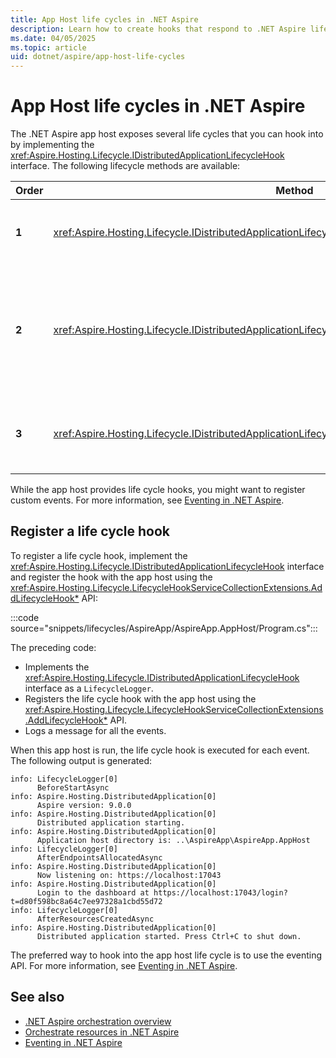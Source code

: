 ```yaml
---
title: App Host life cycles in .NET Aspire
description: Learn how to create hooks that respond to .NET Aspire life cycles and run custom code.
ms.date: 04/05/2025
ms.topic: article
uid: dotnet/aspire/app-host-life-cycles
---
```


# App Host life cycles in .NET Aspire

The .NET Aspire app host exposes several life cycles that you can hook into by implementing the <xref:Aspire.Hosting.Lifecycle.IDistributedApplicationLifecycleHook> interface. The following lifecycle methods are available:

| Order | Method | Description |
|--|--|--|
| **1** | <xref:Aspire.Hosting.Lifecycle.IDistributedApplicationLifecycleHook.BeforeStartAsync%2A> | Executes before the distributed application starts. |
| **2** | <xref:Aspire.Hosting.Lifecycle.IDistributedApplicationLifecycleHook.AfterEndpointsAllocatedAsync%2A> | Executes after the orchestrator allocates endpoints for resources in the application model. |
| **3** | <xref:Aspire.Hosting.Lifecycle.IDistributedApplicationLifecycleHook.AfterResourcesCreatedAsync%2A> | Executes after the resource was created by the orchestrator. |

While the app host provides life cycle hooks, you might want to register custom events. For more information, see [Eventing in .NET Aspire](../app-host/eventing.md).

## Register a life cycle hook

To register a life cycle hook, implement the <xref:Aspire.Hosting.Lifecycle.IDistributedApplicationLifecycleHook> interface and register the hook with the app host using the <xref:Aspire.Hosting.Lifecycle.LifecycleHookServiceCollectionExtensions.AddLifecycleHook*> API:

:::code source="snippets/lifecycles/AspireApp/AspireApp.AppHost/Program.cs":::

The preceding code:

- Implements the <xref:Aspire.Hosting.Lifecycle.IDistributedApplicationLifecycleHook> interface as a `LifecycleLogger`.
- Registers the life cycle hook with the app host using the <xref:Aspire.Hosting.Lifecycle.LifecycleHookServiceCollectionExtensions.AddLifecycleHook*> API.
- Logs a message for all the events.

When this app host is run, the life cycle hook is executed for each event. The following output is generated:

```Output
info: LifecycleLogger[0]
      BeforeStartAsync
info: Aspire.Hosting.DistributedApplication[0]
      Aspire version: 9.0.0
info: Aspire.Hosting.DistributedApplication[0]
      Distributed application starting.
info: Aspire.Hosting.DistributedApplication[0]
      Application host directory is: ..\AspireApp\AspireApp.AppHost
info: LifecycleLogger[0]
      AfterEndpointsAllocatedAsync
info: Aspire.Hosting.DistributedApplication[0]
      Now listening on: https://localhost:17043
info: Aspire.Hosting.DistributedApplication[0]
      Login to the dashboard at https://localhost:17043/login?t=d80f598bc8a64c7ee97328a1cbd55d72
info: LifecycleLogger[0]
      AfterResourcesCreatedAsync
info: Aspire.Hosting.DistributedApplication[0]
      Distributed application started. Press Ctrl+C to shut down.
```

The preferred way to hook into the app host life cycle is to use the eventing API. For more information, see [Eventing in .NET Aspire](../app-host/eventing.md).

## See also

- [.NET Aspire orchestration overview](app-host-overview.md)
- [Orchestrate resources in .NET Aspire](orchestrate-resources.md)
- [Eventing in .NET Aspire](../app-host/eventing.md)
